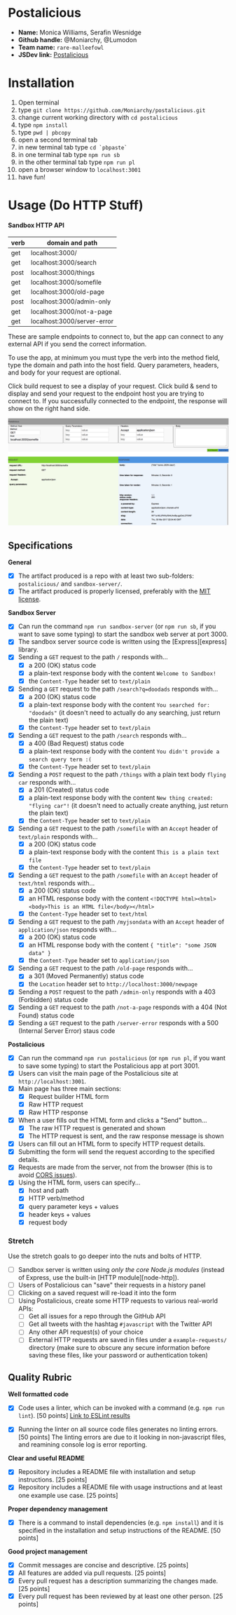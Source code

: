 # Postalicious

- **Name:** Monica Williams, Serafin Wesnidge
- **Github handle:** @Moniarchy, @Lumodon
- **Team name:** `rare-malleefowl`
- **JSDev link:** [Postalicious](http://jsdev.learnersguild.org/goals/194-Postalicious-Demystifying_HTTP.html)

# Installation
1. Open terminal
2. type `git clone https://github.com/Moniarchy/postalicious.git`
3. change current working directory with `cd postalicious`
4. type `npm install`
5. type `pwd | pbcopy`
6. open a second terminal tab
7. in new terminal tab type ``cd `pbpaste` ``
8. in one terminal tab type `npm run sb`
9. in the other terminal tab type `npm run pl`
10. open a browser window to `localhost:3001`
11. have fun!

# Usage (Do HTTP Stuff)

#### Sandbox HTTP API

| verb | domain and path                      |
| ---- | ------------------------------------ |
| get  | localhost:3000/                      |
| get  | localhost:3000/search                |
| post | localhost:3000/things                |
| get  | localhost:3000/somefile              |
| get  | localhost:3000/old-page              |
| post | localhost:3000/admin-only            |
| get  | localhost:3000/not-a-page            |
| get  | localhost:3000/server-error          |

These are sample endpoints to connect to, but the app can connect to any external API if you send the correct information.

To use the app, at minimum you must type the verb into the method field, type the domain and path into the host field. Query parameters, headers, and body for your request are optional. 

Click build request to see a display of your request.
Click build & send to display and send your request to the endpoint host you are trying to connect to. If you successfully connected to the endpoint, the response will show on the right hand side.

![Image of screen shot of usage example](https://github.com/Moniarchy/postalicious/raw/master/usageExample.png)

## Specifications

**General**

- [X] The artifact produced is a repo with at least two sub-folders: `postalicious/` and `sandbox-server/`.
- [X] The artifact produced is properly licensed, preferably with the [MIT license](https://opensource.org/licenses/MIT).

**Sandbox Server**

- [X] Can run the command `npm run sandbox-server` (or `npm run sb`, if you want to save some typing) to start the sandbox web server at port 3000.
- [X] The sandbox server source code is written using the [Express][express] library.
- [X] Sending a `GET` request to the path `/` responds with...
  - [X] a 200 (OK) status code
  - [X] a plain-text response body with the content `Welcome to Sandbox!`
  - [X] the `Content-Type` header set to `text/plain`
- [X] Sending a `GET` request to the path `/search?q=doodads` responds with...
  - [X] a 200 (OK) status code
  - [X] a plain-text response body with the content `You searched for: "doodads"` (it doesn't need to actually do any searching, just return the plain text)
  - [X] the `Content-Type` header set to `text/plain`
- [X] Sending a `GET` request to the path `/search` responds with...
  - [X] a 400 (Bad Request) status code
  - [X] a plain-text response body with the content `You didn't provide a search query term :(`
  - [X] the `Content-Type` header set to `text/plain`
- [X] Sending a `POST` request to the path `/things` with a plain text body `flying car` responds with...
  - [X] a 201 (Created) status code
  - [X] a plain-text response body with the content `New thing created: "flying car"!` (it doesn't need to actually create anything, just return the plain text)
  - [X] the `Content-Type` header set to `text/plain`
- [X] Sending a `GET` request to the path `/somefile` with an `Accept` header of `text/plain` responds with...
  - [X] a 200 (OK) status code
  - [X] a plain-text response body with the content `This is a plain text file`
  - [X] the `Content-Type` header set to `text/plain`
- [X] Sending a `GET` request to the path `/somefile` with an `Accept` header of `text/html` responds with...
  - [X] a 200 (OK) status code
  - [X] an HTML response body with the content `<!DOCTYPE html><html><body>This is an HTML file</body></html>`
  - [X] the `Content-Type` header set to `text/html`
- [X] Sending a `GET` request to the path `/myjsondata` with an `Accept` header of `application/json` responds with...
  - [X] a 200 (OK) status code
  - [X] an HTML response body with the content `{ "title": "some JSON data" }`
  - [X] the `Content-Type` header set to `application/json`
- [X] Sending a `GET` request to the path `/old-page` responds with...
  - [X] a 301 (Moved Permanently) status code
  - [X] the `Location` header set to `http://localhost:3000/newpage`
- [X] Sending a `POST` request to the path `/admin-only` responds with a 403 (Forbidden) status code
- [X] Sending a `GET` request to the path `/not-a-page` responds with a 404 (Not Found) status code
- [X] Sending a `GET` request to the path `/server-error` responds with a 500 (Internal Server Error) staus code

**Postalicious**

- [X] Can run the command `npm run postalicious` (or `npm run pl`, if you want to save some typing) to start the Postalicious app at port 3001.
- [X] Users can visit the main page of the Postalicious site at `http://localhost:3001`.
- [X] Main page has three main sections:
  - [X] Request builder HTML form
  - [X] Raw HTTP request
  - [X] Raw HTTP response
- [X] When a user fills out the HTML form and clicks a "Send" button...
  - [X] The raw HTTP request is generated and shown
  - [X] The HTTP request is sent, and the raw response message is shown
- [X] Users can fill out an HTML form to specify HTTP request details.
- [X] Submitting the form will send the request according to the specified details.
- [X] Requests are made from the server, not from the browser (this is to avoid [CORS issues](https://developer.mozilla.org/en-US/docs/Web/HTTP/Access_control_CORS)).
- [X] Using the HTML form, users can specify...
  - [X] host and path
  - [X] HTTP verb/method
  - [X] query parameter keys + values
  - [X] header keys + values
  - [X] request body

### Stretch

Use the stretch goals to go deeper into the nuts and bolts of HTTP.

- [ ] Sandbox server is written using _only the core Node.js modules_ (instead of Express, use the built-in [HTTP module][node-http]).
- [ ] Users of Postalicious can "save" their requests in a history panel
- [ ] Clicking on a saved request will re-load it into the form
- [ ] Using Postalicious, create some HTTP requests to various real-world APIs:
  - [ ] Get all issues for a repo through the GitHub API
  - [ ] Get all tweets with the hashtag `#javascript` with the Twitter API
  - [ ] Any other API request(s) of your choice
  - [ ] External HTTP requests are saved in files under a `example-requests/` directory (make sure to obscure any secure information before saving these files, like your password or authentication token)

## Quality Rubric

**Well formatted code**
- [X] Code uses a linter, which can be invoked with a command (e.g. `npm run lint`). [50 points]
[Link to ESLint results](https://github.com/Moniarchy/postalicious/blob/master/eslint_results.md)

- [X] Running the linter on all source code files generates no linting errors. [50 points]
The linting errors are due to it looking in non-javascript files, and reamining console log is error reporting.

**Clear and useful README**
- [X] Repository includes a README file with installation and setup instructions. [25 points]
- [X] Repository includes a README file with usage instructions and at least one example use case. [25 points]

**Proper dependency management**
- [X] There is a command to install dependencies (e.g. `npm install`) and it is specified in the installation and setup instructions of the README. [50 points]

**Good project management**
- [X] Commit messages are concise and descriptive. [25 points]
- [X] All features are added via pull requests. [25 points]
- [X] Every pull request has a description summarizing the changes made. [25 points]
- [X] Every pull request has been reviewed by at least one other person. [25 points]
